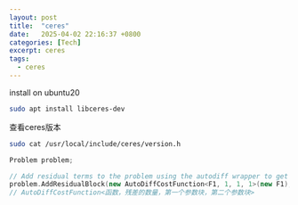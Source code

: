 ```yaml
---
layout: post
title:  "ceres"
date:   2025-04-02 22:16:37 +0800
categories: [Tech]
excerpt: ceres
tags:
  - ceres
---
```


install on ubuntu20

```bash
sudo apt install libceres-dev
```

查看ceres版本

```bash
sudo cat /usr/local/include/ceres/version.h
```

```C++
Problem problem;

// Add residual terms to the problem using the autodiff wrapper to get the derivatives automatically.
problem.AddResidualBlock(new AutoDiffCostFunction<F1, 1, 1, 1>(new F1), nullptr, &x1, &x2);
// AutoDiffCostFunction<函数，残差的数量，第一个参数块，第二个参数块>
```